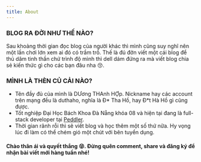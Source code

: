 ```yaml
---
title: About
---
```


### BLOG RA ĐỜI NHƯ THẾ NÀO?

Sau khoảng thời gian đọc blog của người khác thì mình cũng suy nghĩ nên một lần chơi lớn xem ai đó có trầm trồ.
Thế là đú đởn viết một cái blog để thủ dâm tinh thần chứ trình độ mình thì dell dám đứng ra mà viết blog chia sẻ kiến thức gì cho các bạn đâu nha 😚.

### MÌNH LÀ THÈN CỦ CẢI NÀO?

* Tên đầy đủ của mình là DƯơng THAnh HỢp. Nickname hay các account trên mạng đều là duthaho, nghĩa là Đ* Tha Hồ, hay Đ*t Hà Hồ gì cũng được.
* Tốt nghiệp Đại Học Bách Khoa Đà Nẵng khóa 08 và hiện tại đang là full-stack developer tại [Peddler](https://peddler.com).
* Thời gian rãnh rỗi thì sẽ viết blog và học thêm một số thứ nữa. Hy vọng lúc đi làm có thể chém gió một chút với bên tuyển dụng.

#### Chào thân ái và quyết thắng 😝. Đừng quên comment, share và đăng ký để nhận bài viết mới hàng tuần nhé!
